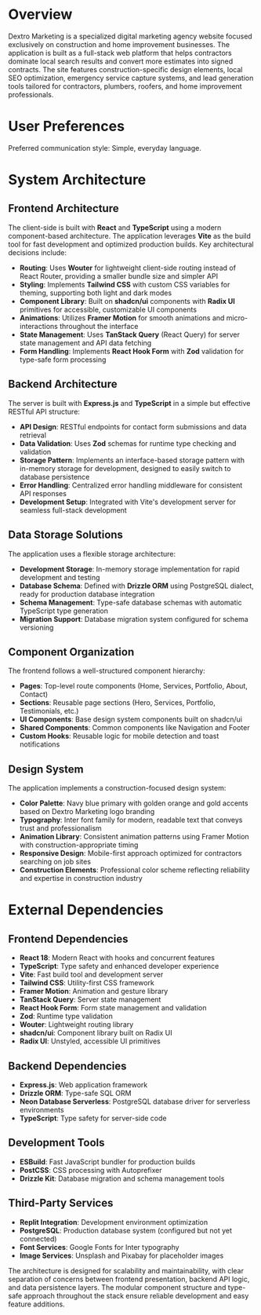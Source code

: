 # Overview

Dextro Marketing is a specialized digital marketing agency website focused exclusively on construction and home improvement businesses. The application is built as a full-stack web platform that helps contractors dominate local search results and convert more estimates into signed contracts. The site features construction-specific design elements, local SEO optimization, emergency service capture systems, and lead generation tools tailored for contractors, plumbers, roofers, and home improvement professionals.

# User Preferences

Preferred communication style: Simple, everyday language.

# System Architecture

## Frontend Architecture
The client-side is built with **React** and **TypeScript** using a modern component-based architecture. The application leverages **Vite** as the build tool for fast development and optimized production builds. Key architectural decisions include:

- **Routing**: Uses **Wouter** for lightweight client-side routing instead of React Router, providing a smaller bundle size and simpler API
- **Styling**: Implements **Tailwind CSS** with custom CSS variables for theming, supporting both light and dark modes
- **Component Library**: Built on **shadcn/ui** components with **Radix UI** primitives for accessible, customizable UI components
- **Animations**: Utilizes **Framer Motion** for smooth animations and micro-interactions throughout the interface
- **State Management**: Uses **TanStack Query** (React Query) for server state management and API data fetching
- **Form Handling**: Implements **React Hook Form** with **Zod** validation for type-safe form processing

## Backend Architecture
The server is built with **Express.js** and **TypeScript** in a simple but effective RESTful API structure:

- **API Design**: RESTful endpoints for contact form submissions and data retrieval
- **Data Validation**: Uses **Zod** schemas for runtime type checking and validation
- **Storage Pattern**: Implements an interface-based storage pattern with in-memory storage for development, designed to easily switch to database persistence
- **Error Handling**: Centralized error handling middleware for consistent API responses
- **Development Setup**: Integrated with Vite's development server for seamless full-stack development

## Data Storage Solutions
The application uses a flexible storage architecture:

- **Development Storage**: In-memory storage implementation for rapid development and testing
- **Database Schema**: Defined with **Drizzle ORM** using PostgreSQL dialect, ready for production database integration
- **Schema Management**: Type-safe database schemas with automatic TypeScript type generation
- **Migration Support**: Database migration system configured for schema versioning

## Component Organization
The frontend follows a well-structured component hierarchy:

- **Pages**: Top-level route components (Home, Services, Portfolio, About, Contact)
- **Sections**: Reusable page sections (Hero, Services, Portfolio, Testimonials, etc.)
- **UI Components**: Base design system components built on shadcn/ui
- **Shared Components**: Common components like Navigation and Footer
- **Custom Hooks**: Reusable logic for mobile detection and toast notifications

## Design System
The application implements a construction-focused design system:

- **Color Palette**: Navy blue primary with golden orange and gold accents based on Dextro Marketing logo branding
- **Typography**: Inter font family for modern, readable text that conveys trust and professionalism
- **Animation Library**: Consistent animation patterns using Framer Motion with construction-appropriate timing
- **Responsive Design**: Mobile-first approach optimized for contractors searching on job sites
- **Construction Elements**: Professional color scheme reflecting reliability and expertise in construction industry

# External Dependencies

## Frontend Dependencies
- **React 18**: Modern React with hooks and concurrent features
- **TypeScript**: Type safety and enhanced developer experience
- **Vite**: Fast build tool and development server
- **Tailwind CSS**: Utility-first CSS framework
- **Framer Motion**: Animation and gesture library
- **TanStack Query**: Server state management
- **React Hook Form**: Form state management and validation
- **Zod**: Runtime type validation
- **Wouter**: Lightweight routing library
- **shadcn/ui**: Component library built on Radix UI
- **Radix UI**: Unstyled, accessible UI primitives

## Backend Dependencies
- **Express.js**: Web application framework
- **Drizzle ORM**: Type-safe SQL ORM
- **Neon Database Serverless**: PostgreSQL database driver for serverless environments
- **TypeScript**: Type safety for server-side code

## Development Tools
- **ESBuild**: Fast JavaScript bundler for production builds
- **PostCSS**: CSS processing with Autoprefixer
- **Drizzle Kit**: Database migration and schema management tools

## Third-Party Services
- **Replit Integration**: Development environment optimization
- **PostgreSQL**: Production database system (configured but not yet connected)
- **Font Services**: Google Fonts for Inter typography
- **Image Services**: Unsplash and Pixabay for placeholder images

The architecture is designed for scalability and maintainability, with clear separation of concerns between frontend presentation, backend API logic, and data persistence layers. The modular component structure and type-safe approach throughout the stack ensure reliable development and easy feature additions.
